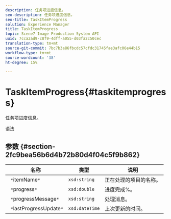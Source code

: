 ```yaml
---
description: 任务项进度信息。
seo-description: 任务项进度信息。
seo-title: TaskItemProgress
solution: Experience Manager
title: TaskItemProgress
topic: Scene7 Image Production System API
uuid: 7cca2ad9-c8f9-4dff-a055-d03fa2c50cec
translation-type: tm+mt
source-git-commit: 7bc7b3a86fbcdc57cfdc31745fae3afc06e44b15
workflow-type: tm+mt
source-wordcount: '38'
ht-degree: 15%

---
```



# TaskItemProgress{#taskitemprogress}

任务项进度信息。

语法

## 参数 {#section-2fc9bea56b6d4b72b80d4f04c5f9b862}

| 名称 | 类型 | 说明 |
|---|---|---|
| ` *`itemName`*` | `xsd:string` | 正在处理的项目的名称。 |
| ` *`progress`*` | `xsd:double` | 进度完成%。 |
| ` *`progressMessage`*` | `xsd:string` | 处理消息。 |
| ` *`lastProgressUpdate`*` | `xsd:dateTime` | 上次更新的时间。 |

